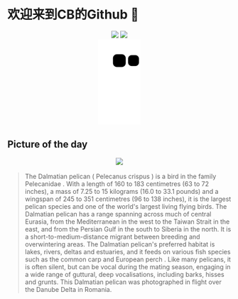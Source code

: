 
# 欢迎来到CB的Github 👋

<div align="center">
  <img height="137px" src="https://github-readme-stats.vercel.app/api?username=SuperCB&show_icons=true&theme=radical" />
  <img height="137px" src="https://github-readme-stats.vercel.app/api/top-langs/?username=SuperCB&hide_title=true&hide_border=true&layout=compact&langs_count=6&text_color=000&icon_color=fff" />
</div>


<div align="center">
    <img src="./contribution-snake/github-contribution-grid-snake.svg" />
</div>



## Picture of the day
<div align="center">
  <img width=400px src="https://upload.wikimedia.org/wikipedia/commons/thumb/c/c0/Dalmatian_pelican_%28Pelecanus_crispus%29_in_flight_Danube_delta_2.jpg/675px-Dalmatian_pelican_%28Pelecanus_crispus%29_in_flight_Danube_delta_2.jpg" />
</div>

>The  Dalmatian pelican  ( Pelecanus crispus ) is a bird in the family  Pelecanidae . With a length of 160 to 183 centimetres (63 to 72 inches), a mass of 7.25 to 15 kilograms (16.0 to 33.1 pounds) and a wingspan of 245 to 351 centimetres (96 to 138 inches), it is the largest  pelican  species and one of the world's largest living flying birds. The Dalmatian pelican has a range spanning across much of central Eurasia, from the  Mediterranean  in the west to the  Taiwan Strait  in the east, and from the  Persian Gulf  in the south to  Siberia  in the north. It is a short-to-medium-distance  migrant  between breeding and overwintering areas. The Dalmatian pelican's preferred habitat is lakes, rivers, deltas and estuaries, and it feeds on various fish species such as  the  common carp  and  European perch . Like many pelicans, it is often silent, but can be vocal during the mating season, engaging in a wide range of guttural, deep vocalisations, including barks, hisses and grunts. This Dalmatian pelican was photographed in flight over the  Danube Delta  in Romania.



